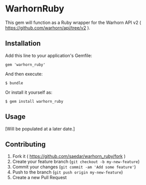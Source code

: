 # WarhornRuby

This gem will function as a Ruby wrapper for the Warhorn API v2 ( https://github.com/warhorn/api/tree/v2 ).

## Installation

Add this line to your application's Gemfile:

    gem 'warhorn_ruby'

And then execute:

    $ bundle

Or install it yourself as:

    $ gem install warhorn_ruby

## Usage

[Will be populated at a later date.]

## Contributing

1. Fork it ( https://github.com/saedar/warhorn_ruby/fork )
2. Create your feature branch (`git checkout -b my-new-feature`)
3. Commit your changes (`git commit -am 'Add some feature'`)
4. Push to the branch (`git push origin my-new-feature`)
5. Create a new Pull Request
